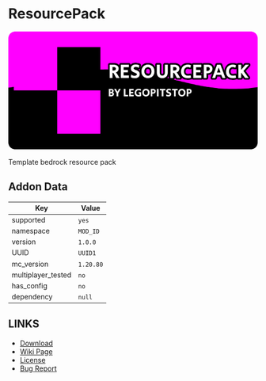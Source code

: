 # ResourcePack

![alt](banner.png)

Template bedrock resource pack

## Addon Data

| Key                | Value     |
| ------------------ | --------- |
| supported          | `yes`     |
| namespace          | `MOD_ID`  |
| version            | `1.0.0 `  |
| UUID               | `UUID1`    |
| mc_version         | `1.20.80` |
| multiplayer_tested | `no`      |
| has_config         | `no`      |
| dependency         | `null`    |

## LINKS

- [Download](https://lpsmods.dev)
- [Wiki Page](https://github.com/legopitstop/ResourcePack/wiki)
- [License](https://license.lpsmods.dev)
- [Bug Report](https://github.com/legopitstop/ResourcePack/issues)
